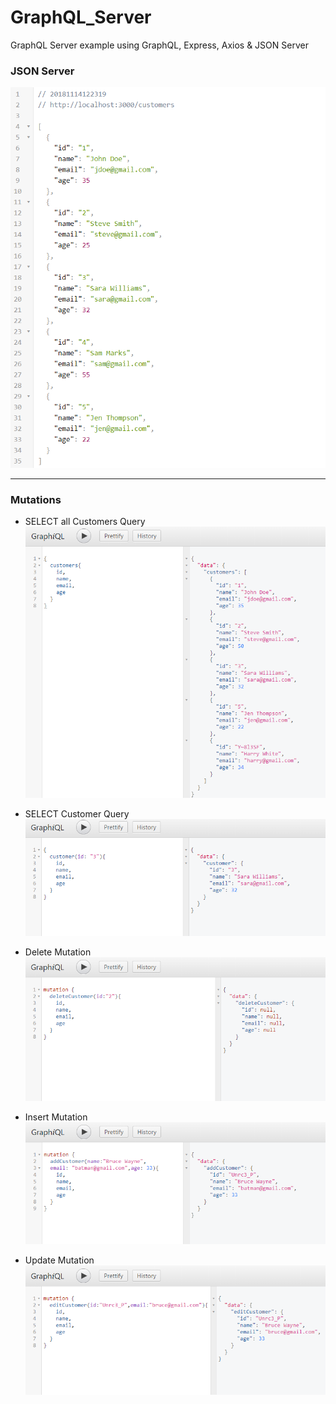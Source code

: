 # GraphQL_Server

GraphQL Server example using GraphQL, Express, Axios & JSON Server


### JSON Server
![alt JSON Server](images/JSON_Server.PNG "JSON Server")

___

### Mutations
* SELECT all Customers Query
![alt SELECT all Customers Query](images/Customers_Query.PNG "SELECT all Customers Query")

* SELECT Customer Query
![alt SELECT Customer Query](images/Customer_Query.PNG "SELECT Customer Query")

* Delete Mutation
![alt Delete Mutation](images/DeleteCustomer_Mutation.PNG "Delete Mutation")

* Insert Mutation
![alt Insert Mutation](images/AddCustomer_Mutation.PNG "Insert Mutation")

* Update Mutation
![alt Update Mutation](images/EditCustomer_Mutation.PNG "Update Mutation")
